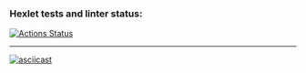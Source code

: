 ### Hexlet tests and linter status:

[![Actions Status](https://github.com/M1Keey/frontend-project-lvl2/workflows/hexlet-check/badge.svg)](https://github.com/M1Keey/frontend-project-lvl2/actions)

---

[![asciicast](https://asciinema.org/a/78GBVmJ4OGSeHrNBJJ0z2RN4j.svg)](https://asciinema.org/a/78GBVmJ4OGSeHrNBJJ0z2RN4j)
